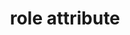 ---
{
  "title": "role attribute",
  "description": "The role attribute is used to convey the purpose of various elements to users of assistive technology. While the role attribute is defined in ARIA, these expectations test the attribute as implemented in HTML.",
  "category": "html",
  "keywords": [
    "role attribute"
  ],
  "last_test_date": "2019-12-02",
  "test_results_url": "https://a11ysupport.io/tech/html/role_attribute",
  "test_url": "https://a11ysupport.io/tech/html/role_attribute",
  "notes_by_num": {
    "1": "Didn't support fallback roles",
    "2": "Didn't lose the location of the browsing caret when a container role is changed",
    "3": "Didn't process changes in role values"
  },
  "stats": {
    "dragon_win": {
      "chrome": {
        "78": "a #1"
      }
    },
    "jaws": {
      "chrome": {
        "78": "y"
      },
      "ie": {
        "11": "a #1"
      },
      "firefox": {
        "70": "y"
      }
    },
    "narrator": {
      "edge": {
        "44": "y"
      }
    },
    "nvda": {
      "chrome": {
        "78": "a #2"
      },
      "firefox": {
        "70": "y"
      }
    },
    "talkback": {
      "and_chr": {
        "78": "y"
      }
    },
    "va_and": {
      "and_chr": {
        "78": "y"
      }
    },
    "vo_ios": {
      "ios_saf": {
        "13.2.3": "a #3"
      }
    },
    "vo_macos": {
      "safari": {
        "13.0.3": "y"
      }
    },
    "orca": {
      "firefox": {
        "70": "y"
      }
    },
    "vc_ios": {
      "ios_saf": {
        "13.2.3": "y"
      }
    },
    "vc_macos": {
      "safari": {
        "13.0.3": "y"
      }
    },
    "wsr": {
      "chrome": {
        "78": "y"
      }
    }
  },
  "links": {
    "WHATWG HTML spec for the role attribute": "https://html.spec.whatwg.org/multipage/infrastructure.html#attr-aria-role",
    "ARIA 1.1 spec for the role attribute": "https://www.w3.org/TR/wai-aria-1.1/#host_general_role",
    "Additional information about the role attribute in the ARIA 1.2 spec (draft)": "https://www.w3.org/TR/wai-aria-1.2/#introroles"
  }
}
---
